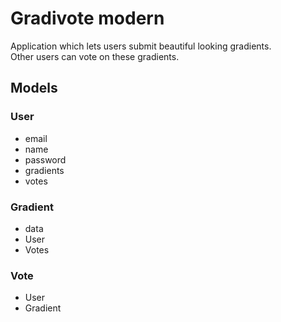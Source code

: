 # Gradivote modern
Application which lets users submit beautiful looking gradients.  
Other users can vote on these gradients.

## Models

### User
- email
- name
- password
- gradients
- votes

### Gradient
- data
- User
- Votes

### Vote
- User
- Gradient
